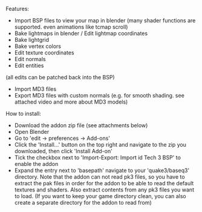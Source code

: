 Features:

- Import BSP files to view your map in blender (many shader functions are supported. even animations like tcmap scroll)
- Bake lightmaps in blender / Edit lightmap coordinates
- Bake lightgrid
- Bake vertex colors
- Edit texture coordinates
- Edit normals
- Edit entities

(all edits can be patched back into the BSP)

- Import MD3 files
- Export MD3 files with custom normals (e.g. for smooth shading. see attached video and more about MD3 models)

How to install:

- Download the addon zip file (see attachments below)
- Open Blender
- Go to 'edit -> preferences -> Add-ons'
- Click the 'Install...' button on the top right and navigate to the zip you downloaded, then click 'Install Add-on'
- Tick the checkbox next to 'Import-Export: Import id Tech 3 BSP' to enable the addon
- Expand the entry next to 'basepath' navigate to your 'quake3/baseq3' directory. Note that the addon can not read pk3 files, so you have to extract the pak files in order for the addon to be able to read the default textures and shaders. Also extract contents from any pk3 files you want to load. (If you want to keep your game directory clean, you can also create a separate directory for the addon to read from)